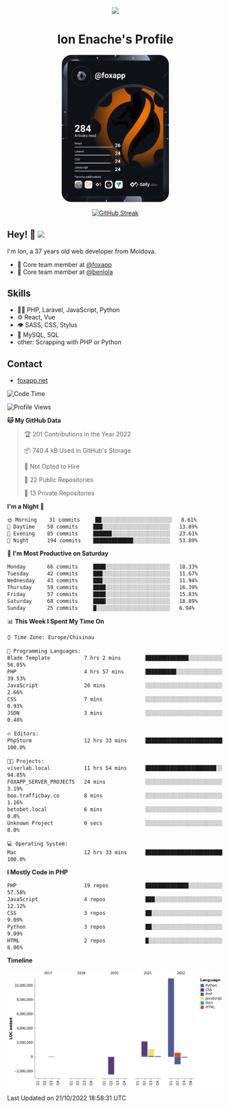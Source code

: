 <div id="header" align="center">
  <img src="https://media.giphy.com/media/M9gbBd9nbDrOTu1Mqx/giphy.gif" width="100"/>
	<h1>Ion Enache's Profile</h1>
</div>
<div align="center">
	<a href="https://app.daily.dev/foxapp"><img src="https://github.com/foxapp/foxapp/blob/master/devcard.svg" width="250" alt="Ion Enache's Dev Card"/></a>
</div>


<div align="center">
	
[![GitHub Streak](http://github-readme-streak-stats.herokuapp.com?user=foxapp&hide_border=true&date_format=M%20j%5B%2C%20Y%5D)](https://git.io/streak-stats)
	
</div>


## Hey! 👋 <img src="https://media.giphy.com/media/hvRJCLFzcasrR4ia7z/giphy.gif" width="30px"/>
I'm Ion, a 37 years old web developer from Moldova.


- 👥 Core team member at [@foxapp](https://github.com/foxapp)
- 👥 Core team member at [@benlola](https://github.com/benlola)

## Skills
- 👨‍💻 PHP, Laravel, JavaScript, Python
- ⚙️ React, Vue
- 👁️ SASS, CSS, Stylus
- 💽 MySQL, SQL
- other: Scrapping with PHP or Python

## Contact
- [foxapp.net](https://www.foxapp.net)

<!--START_SECTION:waka-->
![Code Time](http://img.shields.io/badge/Code%20Time-1%2C060%20hrs%207%20mins-blue)

![Profile Views](http://img.shields.io/badge/Profile%20Views-0-blue)

**🐱 My GitHub Data** 

> 🏆 201 Contributions in the Year 2022
 > 
> 📦 740.4 kB Used in GitHub's Storage 
 > 
> 🚫 Not Opted to Hire
 > 
> 📜 22 Public Repositories 
 > 
> 🔑 13 Private Repositories  
 > 
**I'm a Night 🦉** 

```text
🌞 Morning    31 commits     ██░░░░░░░░░░░░░░░░░░░░░░░   8.61% 
🌆 Daytime    50 commits     ███░░░░░░░░░░░░░░░░░░░░░░   13.89% 
🌃 Evening    85 commits     ██████░░░░░░░░░░░░░░░░░░░   23.61% 
🌙 Night      194 commits    █████████████░░░░░░░░░░░░   53.89%

```
📅 **I'm Most Productive on Saturday** 

```text
Monday       66 commits     ████░░░░░░░░░░░░░░░░░░░░░   18.33% 
Tuesday      42 commits     ███░░░░░░░░░░░░░░░░░░░░░░   11.67% 
Wednesday    43 commits     ███░░░░░░░░░░░░░░░░░░░░░░   11.94% 
Thursday     59 commits     ████░░░░░░░░░░░░░░░░░░░░░   16.39% 
Friday       57 commits     ████░░░░░░░░░░░░░░░░░░░░░   15.83% 
Saturday     68 commits     ████░░░░░░░░░░░░░░░░░░░░░   18.89% 
Sunday       25 commits     █░░░░░░░░░░░░░░░░░░░░░░░░   6.94%

```


📊 **This Week I Spent My Time On** 

```text
⌚︎ Time Zone: Europe/Chisinau

💬 Programming Languages: 
Blade Template           7 hrs 2 mins        ██████████████░░░░░░░░░░░   56.05% 
PHP                      4 hrs 57 mins       ██████████░░░░░░░░░░░░░░░   39.53% 
JavaScript               20 mins             ░░░░░░░░░░░░░░░░░░░░░░░░░   2.66% 
CSS                      7 mins              ░░░░░░░░░░░░░░░░░░░░░░░░░   0.93% 
JSON                     3 mins              ░░░░░░░░░░░░░░░░░░░░░░░░░   0.48%

🔥 Editors: 
PhpStorm                 12 hrs 33 mins      █████████████████████████   100.0%

🐱‍💻 Projects: 
viserlab.local           11 hrs 54 mins      ███████████████████████░░   94.85% 
FOXAPP_SERVER_PROJECTS   24 mins             ░░░░░░░░░░░░░░░░░░░░░░░░░   3.19% 
boo.trafficbay.co        8 mins              ░░░░░░░░░░░░░░░░░░░░░░░░░   1.16% 
betobet.local            6 mins              ░░░░░░░░░░░░░░░░░░░░░░░░░   0.8% 
Unknown Project          0 secs              ░░░░░░░░░░░░░░░░░░░░░░░░░   0.0%

💻 Operating System: 
Mac                      12 hrs 33 mins      █████████████████████████   100.0%

```

**I Mostly Code in PHP** 

```text
PHP                      19 repos            ██████████████░░░░░░░░░░░   57.58% 
JavaScript               4 repos             ███░░░░░░░░░░░░░░░░░░░░░░   12.12% 
CSS                      3 repos             ██░░░░░░░░░░░░░░░░░░░░░░░   9.09% 
Python                   3 repos             ██░░░░░░░░░░░░░░░░░░░░░░░   9.09% 
HTML                     2 repos             █░░░░░░░░░░░░░░░░░░░░░░░░   6.06%

```


**Timeline**

![Chart not found](https://raw.githubusercontent.com/foxapp/foxapp/master/charts/bar_graph.png) 


 Last Updated on 21/10/2022 18:58:31 UTC
<!--END_SECTION:waka-->
